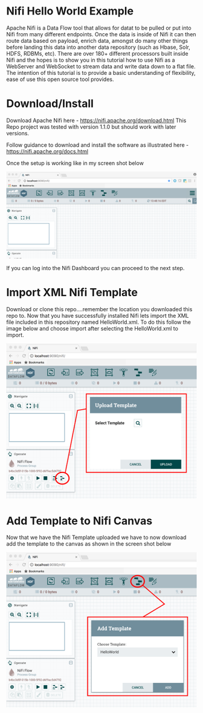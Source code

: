 # Nifi Hello World Example
Apache Nifi is a Data Flow tool that allows for datat to be pulled or put into Nifi from many different endpoints.  Once the data is inside of Nifi it can then route data based on payload, enrich data, amongst do many other things before landing this data into another data repository (such as Hbase, Solr, HDFS, RDBMs, etc).  There are over 180+ different processors built inside Nifi and the hopes is to show you in this tutorial how to use Nifi as a WebServer and WebSocket to stream data and write data down to a flat file.  The intention of this tutorial is to provide a basic understanding of flexibility, ease of use this open source tool provides.

# Download/Install
Download Apache Nifi here - https://nifi.apache.org/download.html
This Repo project was tested with version 1.1.0 but should work with later versions.

Follow guidance to download and install the software as illustrated here - https://nifi.apache.org/docs.html

Once the setup is working like in my screen shot below 

![image](/images/NifiInitialLaunchPage.png?raw=true "Nifi Main Page")





If you can log into the Nifi Dashboard you can proceed to the next step.


# Import XML Nifi Template

Download or clone this repo....remember the location you downloaded this repo to.
Now that you have successfully installed Nifi lets import the XML file included in this repository named HelloWorld.xml.  To do this follow the image below and choose import after selecting the HelloWorld.xml to import.  

![Alt text](/images/ImportTemplate.png?raw=true "Nifi Main Page")


# Add Template to Nifi Canvas

Now that we have the Nifi Template uploaded we have to now download add the template to the canvas as shown in the screen shot below 

![image](/images/NifiAddTemplate.png?raw=true "Nifi Main Page")
